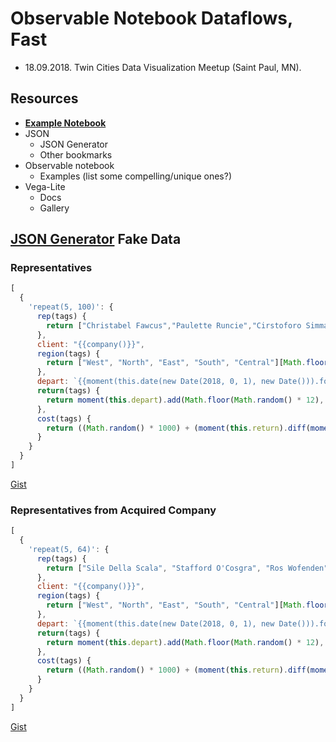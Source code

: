 # Observable Notebook Dataflows, Fast

- 18.09.2018. Twin Cities Data Visualization Meetup (Saint Paul, MN).

## Resources
- **[Example Notebook](https://beta.observablehq.com/d/273d68b841f4e7a3)**
- JSON
    - JSON Generator
    - Other bookmarks
- Observable notebook
    - Examples (list some compelling/unique ones?)
- Vega-Lite
    - Docs
    - Gallery

## [JSON Generator](https://www.json-generator.com/) Fake Data
### Representatives
```javascript
[
  {
    'repeat(5, 100)': {
      rep(tags) {
        return ["Christabel Fawcus","Paulette Runcie","Cirstoforo Simmance","Shurlock Gonthier","Hilary Gingles"][Math.floor(Math.random() * 5)];
      },
      client: "{{company()}}",
	  region(tags) {
        return ["West", "North", "East", "South", "Central"][Math.floor(Math.random() * 5)];
      },
      depart: `{{moment(this.date(new Date(2018, 0, 1), new Date())).format("YYYY-MM-DD")}}`,
      return(tags) {
      	return moment(this.depart).add(Math.floor(Math.random() * 12), "days").format("YYYY-MM-DD");
      },
      cost(tags) {
        return ((Math.random() * 1000) + (moment(this.return).diff(moment(this.depart), "days") * Math.random()) * 550).toFixed(2);
      }
    }
  }
]
```
[Gist](https://gist.githubusercontent.com/jagrafft/d0f8c49420690a0ddf1a58be0dfad0db/raw/be9771cb6cec648cd2b2bace321a2f7e84e69c83/observable_notebook_fast_data.json)

### Representatives from Acquired Company
```javascript
[
  {
    'repeat(5, 64)': {
      rep(tags) {
        return ["Sile Della Scala", "Stafford O'Cosgra", "Ros Wofenden", "Chandra Goodboddy", "Ingunna Chedzoy"][Math.floor(Math.random() * 5)];
      },
      client: "{{company()}}",
	  region(tags) {
        return ["West", "North", "East", "South", "Central"][Math.floor(Math.random() * 5)];
      },
      depart: `{{moment(this.date(new Date(2018, 0, 1), new Date())).format("YYYY-MM-DD")}}`,
      return(tags) {
      	return moment(this.depart).add(Math.floor(Math.random() * 12), "days").format("YYYY-MM-DD");
      },
      cost(tags) {
        return ((Math.random() * 1000) + (moment(this.return).diff(moment(this.depart), "days") * Math.random()) * 550).toFixed(2);
      }
    }
  }
]
```
[Gist](https://gist.githubusercontent.com/jagrafft/7ddabfc73c672ea73ad1cbe45f03ff57/raw/e3bb0a9b8bad33934d9c95e2c2bbb283aaeb950a/observable_notebook_fast_additional_data.json)